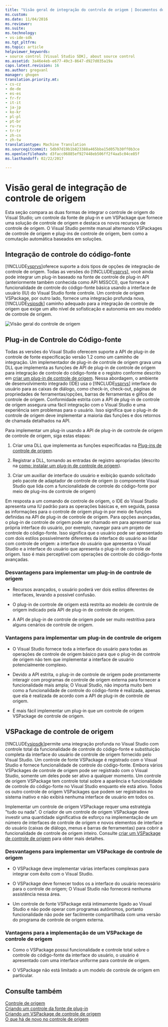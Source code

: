 ```yaml
---
title: "Visão geral de integração do controle de origem | Documentos do Microsoft"
ms.custom: 
ms.date: 11/04/2016
ms.reviewer: 
ms.suite: 
ms.technology:
- vs-ide-sdk
ms.tgt_pltfrm: 
ms.topic: article
helpviewer_keywords:
- source control [Visual Studio SDK], about source control
ms.assetid: 3a46e4eb-e677-49c3-8647-d927d035a19a
caps.latest.revision: 16
ms.author: gregvanl
manager: ghogen
translation.priority.mt:
- cs-cz
- de-de
- es-es
- fr-fr
- it-it
- ja-jp
- ko-kr
- pl-pl
- pt-br
- ru-ru
- tr-tr
- zh-cn
- zh-tw
translationtype: Machine Translation
ms.sourcegitcommit: 5db97d19b1b823388a465bba15d057b30ff0b3ce
ms.openlocfilehash: d3facc06885ef927448eb506ff2f4aa5c04ce85f
ms.lasthandoff: 02/22/2017

---
```

# <a name="source-control-integration-overview"></a>Visão geral de integração de controle de origem
Esta seção compara as duas formas de integrar o controle de origem do Visual Studio; um controle da fonte de plug-in e um VSPackage que fornece uma solução de controle de origem e destaca os novos recursos de controle de origem. O Visual Studio permite manual alternando VSPackages de controle de origem e plug-ins de controle de origem, bem como a comutação automática baseados em soluções.  
  
## <a name="source-control-integration"></a>Integração de controle do código-fonte  
 [!INCLUDE[vsprvs](../../code-quality/includes/vsprvs_md.md)]oferece suporte a dois tipos de opções de integração de controle de origem. Todas as versões do [!INCLUDE[vsprvs](../../code-quality/includes/vsprvs_md.md)], você ainda pode integrar um plug-in baseado na fonte de controle de plug-in API (anteriormente também conhecida como API MSSCCI), que fornece a funcionalidade de controle do código-fonte básica usando a interface de usuário (IU) do Visual Studio fonte controle. Um controle de origem VSPackage, por outro lado, fornece uma integração profunda nova, [!INCLUDE[vsipsdk](../../extensibility/includes/vsipsdk_md.md)] caminho adequado para a integração de controle de origem que exige um alto nível de sofisticação e autonomia em seu modelo de controle de origem.  
  
 ![Visão geral do controle de origem](~/docs/extensibility/internals/media/sourcectnrloverview.gif "SourceCtnrlOverview")  
  
## <a name="source-control-plug-in"></a>Plug-in de Controle do Código-fonte  
 Todas as versões do Visual Studio oferecem suporte a API de plug-in de controle de fonte especificação versão 1.2 como um caminho de integração. Um implementador de plug-in de controle de origem grava uma DLL que implementa as funções de API de plug-in de controle de origem para integração de controle do código-fonte e o registro conforme descrito em [criar um plug-in de controle de origem](../../extensibility/internals/creating-a-source-control-plug-in.md). Nessa abordagem, o ambiente de desenvolvimento integrado (IDE) usa o [!INCLUDE[vsprvs](../../code-quality/includes/vsprvs_md.md)] interface do usuário para as caixas de diálogo, como check-in, check-out, páginas de propriedades de ferramentas/opções, barras de ferramentas e glifos de controle de origem. Conformidade estrita com a API de plug-in de controle de origem assegura uma fácil integração com o Visual Studio e uma experiência sem problemas para o usuário. Isso significa que o plug-in de controle de origem deve implementar a maioria das funções e dos retornos de chamada detalhados na API.  
  
 Para implementar um plug-in usando a API de plug-in de controle de origem de controle de origem, siga estas etapas:  
  
1.  Criar uma DLL que implementa as funções especificadas na [Plug-ins de controle de origem](../../extensibility/source-control-plug-ins.md).  
  
2.  Registrar a DLL, tornando as entradas de registro apropriadas (descrito na [como: instalar um plug-in de controle de origem](../../extensibility/internals/how-to-install-a-source-control-plug-in.md)).  
  
3.  Criar um auxiliar de interface do usuário e exibição quando solicitado pelo pacote de adaptador de controle de origem (o componente Visual Studio que lida com a funcionalidade de controle do código-fonte por meio de plug-ins de controle de origem)  
  
 Em resposta a um comando de controle de origem, o IDE do Visual Studio apresenta uma IU padrão para as operações básicas e, em seguida, passa as informações para o controle de origem plug-in por meio de funções definidas na API de plug-in de controle de origem. Para opções avançadas, o plug-in de controle de origem pode ser chamado em para apresentar sua própria interface do usuário, por exemplo, navegar para um projeto de controle do código-fonte. Isso significa que o usuário pode ser apresentado com dois estilos possivelmente diferentes da interface do usuário ao lidar com controle de origem: a interface do usuário que apresenta o Visual Studio e a interface do usuário que apresenta o plug-in de controle de origem. Isso é mais perceptível com operações de controle do código-fonte avançadas.  
  
### <a name="drawbacks-to-implementing-a-source-control-plug-in"></a>Desvantagens para implementar um plug-in de controle de origem  
  
-   Recursos avançados, o usuário poderá ver dois estilos diferentes de interfaces, levando a possível confusão.  
  
-   O plug-in de controle de origem está restrita ao modelo de controle de origem indicado pela API de plug-in de controle de origem.  
  
-   A API de plug-in de controle de origem pode ser muito restritiva para alguns cenários de controle de origem.  
  
### <a name="advantages-to-implementing-a-source-control-plug-in"></a>Vantagens para implementar um plug-in de controle de origem  
  
-   O Visual Studio fornece toda a interface do usuário para todas as operações de controle de origem básico para que o plug-in de controle de origem não tem que implementar a interface de usuário potencialmente complexo.  
  
-   Devido a API estrita, o plug-in de controle de origem pode prontamente interagir com programas de controle de origem externa para fornecer a funcionalidade mais ampla; O Visual Studio, não importa muito bem como a funcionalidade de controle do código-fonte é realizada, apenas que ela é realizada de acordo com a API de plug-in de controle de origem.  
  
-   É mais fácil implementar um plug-in que um controle de origem VSPackage de controle de origem.  
  
## <a name="source-control-vspackage"></a>VSPackage de controle de origem  
 [!INCLUDE[vsipsdk](../../extensibility/includes/vsipsdk_md.md)]permite uma integração profunda no Visual Studio com controle total da funcionalidade de controle do código-fonte e substituição completa da interface do usuário de controle de origem fornecido pelo Visual Studio. Um controle de fonte VSPackage é registrado com o Visual Studio e fornece funcionalidade de controle do código-fonte. Embora vários VSPackages de controle de origem pode ser registrado com o Visual Studio, somente um deles pode ser ativo a qualquer momento. Um controle de origem VSPackage tem controle total sobre a aparência e funcionalidade de controle do código-fonte no Visual Studio enquanto ele está ativo. Todos os outro controle de origem VSPackages que podem ser registrados no sistema inativo e não exibirá nenhuma interface de usuário em todos os.  
  
 Implementar um controle de origem VSPackage requer uma estratégia "tudo ou nada". O criador de um controle de origem VSPackage deve investir uma quantidade significativa de esforço na implementação de um número de interfaces de controle de origem e novos elementos de interface do usuário (caixas de diálogo, menus e barras de ferramentas) para cobrir a funcionalidade de controle de origem inteiro. Consulte [criar um VSPackage de controle de origem](../../extensibility/internals/creating-a-source-control-vspackage.md) para obter mais detalhes.  
  
### <a name="drawbacks-to-implementing-a-source-control-vspackage"></a>Desvantagens para implementar um VSPackage de controle de origem  
  
-   O VSPackage deve implementar várias interfaces complexas para integrar com êxito com o Visual Studio.  
  
-   O VSPackage deve fornecer todos os a interface do usuário necessário para o controle de origem; O Visual Studio não fornecerá nenhuma assistência nessa área.  
  
-   Um controle de fonte VSPackage está intimamente ligado ao Visual Studio e não pode operar com programas autônomos, portanto funcionalidade não pode ser facilmente compartilhada com uma versão do programa de controle de origem externa.  
  
### <a name="advantages-to-implementing-a-source-control-vspackage"></a>Vantagens para a implementação de um VSPackage de controle de origem  
  
-   Como o VSPackage possui funcionalidade e controle total sobre o controle do código-fonte da interface do usuário, o usuário é apresentado com uma interface uniforme para controle de origem.  
  
-   O VSPackage não está limitado a um modelo de controle de origem em particular.  
  
## <a name="see-also"></a>Consulte também  
 [Controle de origem](../../extensibility/internals/source-control.md)   
 [Criando um controle da fonte de plug-in](../../extensibility/internals/creating-a-source-control-plug-in.md)   
 [Criando um VSPackage de controle de origem](../../extensibility/internals/creating-a-source-control-vspackage.md)   
 [O que há de novo no controle de origem](../../extensibility/internals/what-s-new-in-source-control.md)
